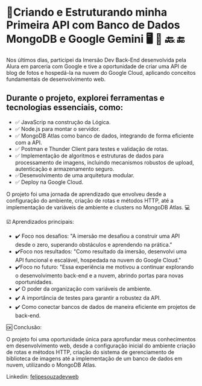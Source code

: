 # 🚀Criando e Estruturando minha Primeira API com Banco de Dados MongoDB e Google Gemini 🖥️ 🎲 🔙 🔚 

Nos últimos dias, participei da Imersão Dev Back-End desenvolvida pela Alura em parceria com Google 
e tive a oportunidade de criar uma API de blog de fotos e hospedá-la na nuvem do Google Cloud, 
aplicando conceitos fundamentais de desenvolvimento web.

## Durante o projeto, explorei ferramentas e tecnologias essenciais, como:

- ✅ JavaScrip na construção da Lógica.
- ✅ Node.js para montar o servidor.
- ✅ MongoDB Atlas como banco de dados, integrando de forma eficiente com a API.
- ✅ Postman e Thunder Client para testes e validação de rotas.
- ✅ Implementação de algoritmos e estruturas de dados para processamento de imagens, incluindo mecanismos robustos de upload, autenticação e armazenamento seguro.
- ✅Desenvolvimento de uma arquitetura modular.
- ✅ Deploy na Google Cloud.

O projeto foi uma jornada de aprendizado que envolveu desde a configuração do ambiente, criação de rotas e métodos HTTP, até a implementação de variáveis de ambiente e clusters no MongoDB Atlas. 💻

☑️ Aprendizados principais:
- ✔️ Foco nos desafios: "A imersão me desafiou a construir uma API desde o zero, superando obstáculos e aprendendo na prática."
- ✔️Foco nos resultados: "Como resultado da imersão, desenvolvi uma API funcional e escalável, hospedada na nuvem do Google Cloud."
- ✔️Foco no futuro: "Essa experiência me motivou a continuar explorando o desenvolvimento back-end e a nuvem, abrindo portas para novas oportunidades.
- ✔️ O poder da organização com variáveis de ambiente.
- ✔️ A importância de testes para garantir a robustez da API.
- ✔️ Como conectar bancos de dados de maneira eficiente em projetos de back-end.

🆗 Conclusão:

O projeto foi uma oportunidade única para aprofundar meus conhecimentos em desenvolvimento web, desde a configuração inicial do ambiente criação de rotas e métodos HTTP, criação do sistema de gerenciamento de biblioteca de imagens até a implementação de um banco de dados em nuvem, utilizando o MongoDB Atlas. 



  Linkedin: [felipesouzadevweb](https://www.linkedin.com/in/felipe-souza-devweb/)
